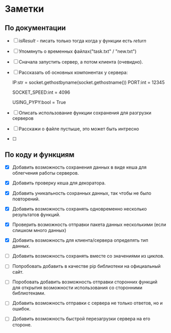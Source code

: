 # **Заметки**

## По документации

- [ ] *isResult* - писать только тогда когда у функции есть *return*
   
- [ ] Упомянуть о временных файлах("task.txt" / "new.txt")

- [ ] Сначала запустить сервер, а потом клиента (очевидно).

- [ ] Рассказать об основных компонентах у сервера:
        
    IP:str = socket.gethostbyname(socket.gethostname())
    PORT:int = 12345

    SOCKET_SPEED:int = 4096

    USING_PYPY:bool = True

- [ ] Описать использование функции сохранения для разгрузки серверов

- [ ] Расскажи о файле пустыше, это может быть интресно

- [ ] 


## По коду и функциям

- [x] Добавить возможность сохранения данных в виде кеша для облегчения работы серверов.

- [x] Добавить проверку кеша для декоратора.

- [x] Добавить уникальность сохранных данных, так чтобы не было повторений.

- [x] Добавить возможность сохранять одновременно несколько результатов функций.

- [x] Проверить возможность отправки пакета данных несколькими (если слишком много данных)

- [x] Добавить возможность для клиента/сервера определять тип данных.

- [ ] Добавить возможность сохранять вместе со значениями из циклов.

- [ ] Попробовать добавить в качестве pip библиотеки на официальный сайт.

- [ ] Поробовать добавить возможность отправки сторонних функций для открытия возможности использования со сторонними библиотеками.

- [ ] Добавить возможность отправки с сервера не только ответов, но и ошибок.

- [ ] Добавить возможность быстрой перезагрузки сервера на его стороне.